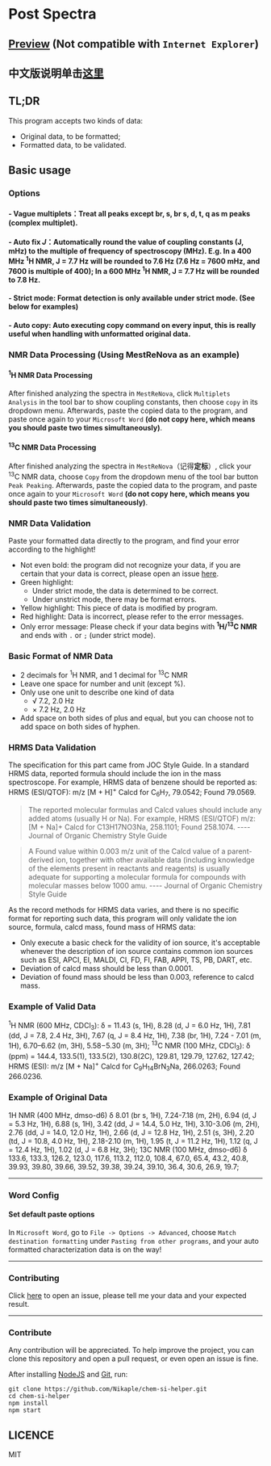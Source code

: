 # Post Spectra

## [Preview](https://nikaple.github.io/) (Not compatible with `Internet Explorer`)

## 中文版说明单击[这里](https://github.com/Nikaple/post-spectra)

## TL;DR

This program accepts two kinds of data:
 - Original data, to be formatted;
 - Formatted data, to be validated.

## Basic usage

### Options

#### - Vague multiplets：Treat all peaks except br, s, br s, d, t, q as m peaks (complex multiplet).

#### - Auto fix *J*：Automatically round the value of coupling constants (J, mHz) to the multiple of frequency of spectroscopy (MHz). E.g. In a 400 MHz <sup>1</sup>H NMR, J = 7.7 Hz will be rounded to 7.6 Hz (7.6 Hz = 7600 mHz, and 7600 is multiple of 400); In a 600 MHz <sup>1</sup>H NMR, J = 7.7 Hz will be rounded to 7.8 Hz.

#### - Strict mode: Format detection is only available under strict mode. (See below for examples)

#### - Auto copy: Auto executing copy command on every input, this is really useful when handling with unformatted original data.

### NMR Data Processing (Using MestReNova as an example)

#### <sup>1</sup>H NMR Data Processing

After finished analyzing the spectra in `MestReNova`, click `Multiplets Analysis` in the tool bar to show coupling constants, then choose `copy` in its dropdown menu. Afterwards, paste the copied data to the program, and paste once again to your `Microsoft Word` **(do not copy here, which means you should paste two times simultaneously)**.

#### <sup>13</sup>C NMR Data Processing

After finished analyzing the spectra in `MestReNova`（记得**定标**）, click your <sup>13</sup>C NMR data, choose `Copy` from the dropdown menu of the tool bar button `Peak Peaking`. Afterwards, paste the copied data to the program, and paste once again to your `Microsoft Word` **(do not copy here, which means you should paste two times simultaneously)**.

### NMR Data Validation

Paste your formatted data directly to the program, and find your error according to the highlight!
  - Not even bold: the program did not recognize your data, if you are certain that your data is correct, please open an issue [here](https://github.com/Nikaple/post-spectra/issues/new).
  - Green highlight:
    - Under strict mode, the data is determined to be correct.
    - Under unstrict mode, there may be format errors.
  - Yellow highlight: This piece of data is modified by program.
  - Red highlight: Data is incorrect, please refer to the error messages.
  - Only error message: Please check if your data begins with <sup>**1**</sup>**H/**<sup>**13**</sup>**C NMR** and ends with `.` or `;` (under strict mode).

### Basic Format of NMR Data

  - 2 decimals for <sup>1</sup>H NMR, and 1 decimal for <sup>13</sup>C NMR
  - Leave one space for number and unit (except %).
  - Only use one unit to describe one kind of data
    - √ 7.2, 2.0 Hz
    - × 7.2 Hz, 2.0 Hz
  - Add space on both sides of plus and equal, but you can choose not to add space on both sides of hyphen.

### HRMS Data Validation

The specification for this part came from JOC Style Guide. In a standard HRMS data, reported formula should include the ion in the mass spectroscope. For example, HRMS data of benzene should be reported as: HRMS (ESI/QTOF): m/z [M + H]<sup>+</sup> Calcd for C<sub>6</sub>H<sub>7</sub>, 79.0542; Found 79.0569.

> The reported molecular formulas and Calcd values should include any added atoms (usually H or Na). For example, HRMS (ESI/QTOF) m/z: [M + Na]+ Calcd for C13H17NO3Na, 258.1101; Found 258.1074.  ---- Journal of Organic Chemistry Style Guide

> A Found value within 0.003 m/z unit of the Calcd value of a parent-derived ion, together with other available data (including knowledge of the elements present in reactants and reagents) is usually adequate for supporting a molecular formula for compounds with molecular masses below 1000 amu.  ---- Journal of Organic Chemistry Style Guide

As the record methods for HRMS data varies, and there is no specific format for reporting such data, this program will only validate the ion source, formula, calcd mass, found mass of HRMS data:
  - Only execute a basic check for the validity of ion source, it's acceptable whenever the description of ion source contains common ion sources such as ESI, APCI, EI, MALDI, CI, FD, FI, FAB, APPI, TS, PB, DART, etc.
  - Deviation of calcd mass should be less than 0.0001.
  - Deviation of found mass should be less than 0.003, reference to calcd mass.

### Example of Valid Data

  <sup>1</sup>H NMR (600 MHz, CDCl<sub>3</sub>): δ = 11.43 (s, 1H), 8.28 (d, J = 6.0 Hz, 1H), 7.81 (dd, J = 7.8, 2.4 Hz, 3H), 7.67 (q, J = 8.4 Hz, 1H), 7.38 (br, 1H), 7.24 - 7.01 (m, 1H), 6.70–6.62 (m, 3H), 5.58−5.30 (m, 3H); <sup>13</sup>C NMR (100 MHz, CDCl<sub>3</sub>): δ (ppm) = 144.4, 133.5(1), 133.5(2), 130.8(2C), 129.81, 129.79, 127.62, 127.42; HRMS (ESI): m/z [M + Na]<sup>+</sup> Calcd for C<sub>9</sub>H<sub>14</sub>BrN<sub>3</sub>Na, 266.0263; Found 266.0236.

### Example of Original Data

  1H NMR (400 MHz, dmso-d6) δ 8.01 (br s, 1H), 7.24-7.18 (m, 2H), 6.94 (d, J = 5.3 Hz, 1H), 6.88 (s, 1H), 3.42 (dd, J = 14.4, 5.0 Hz, 1H), 3.10-3.06 (m, 2H), 2.76 (dd, J = 14.0, 12.0 Hz, 1H), 2.66 (d, J = 12.8 Hz, 1H), 2.51 (s, 3H), 2.20 (td, J = 10.8, 4.0 Hz, 1H), 2.18-2.10 (m, 1H), 1.95 (t, J = 11.2 Hz, 1H), 1.12 (q, J = 12.4 Hz, 1H), 1.02 (d, J = 6.8 Hz, 3H); 13C NMR (100 MHz, dmso-d6) δ 133.6, 133.3, 126.2, 123.0, 117.6, 113.2, 112.0, 108.4, 67.0, 65.4, 43.2, 40.8, 39.93, 39.80, 39.66, 39.52, 39.38, 39.24, 39.10, 36.4, 30.6, 26.9, 19.7;

-------------------------------------------------------

### Word Config

#### Set default paste options

In `Microsoft Word`, go to `File -> Options -> Advanced`, choose `Match destination formatting` under `Pasting from other programs`, and your auto formatted characterization data is on the way!

-------------------------------------------------------

### Contributing

Click [here](https://github.com/Nikaple/chem-si-helper/issues) to open an issue, please tell me your data and your expected result.

-------------------------------------------------------

### Contribute

Any contribution will be appreciated. To help improve the project, you can clone this repository and open a pull request, or even open an issue is fine.

After installing [NodeJS](https://nodejs.org) and [Git](https://git-scm.com/), run:
```
git clone https://github.com/Nikaple/chem-si-helper.git
cd chem-si-helper
npm install
npm start
```


## LICENCE

MIT
